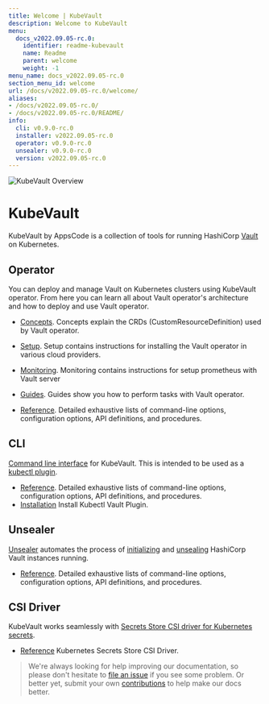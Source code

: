 ```yaml
---
title: Welcome | KubeVault
description: Welcome to KubeVault
menu:
  docs_v2022.09.05-rc.0:
    identifier: readme-kubevault
    name: Readme
    parent: welcome
    weight: -1
menu_name: docs_v2022.09.05-rc.0
section_menu_id: welcome
url: /docs/v2022.09.05-rc.0/welcome/
aliases:
- /docs/v2022.09.05-rc.0/
- /docs/v2022.09.05-rc.0/README/
info:
  cli: v0.9.0-rc.0
  installer: v2022.09.05-rc.0
  operator: v0.9.0-rc.0
  unsealer: v0.9.0-rc.0
  version: v2022.09.05-rc.0
---
```


![KubeVault Overview](/docs/v2022.09.05-rc.0/images/kubevault-overview.svg)

# KubeVault

KubeVault by AppsCode is a collection of tools for running HashiCorp [Vault](https://www.vaultproject.io/) on Kubernetes. 

## Operator
You can deploy and manage Vault on Kubernetes clusters using KubeVault operator. From here you can learn all about Vault operator's architecture and how to deploy and use Vault operator.

- [Concepts](/docs/v2022.09.05-rc.0/concepts/). Concepts explain the CRDs (CustomResourceDefinition) used by Vault operator.

- [Setup](/docs/v2022.09.05-rc.0/setup/). Setup contains instructions for installing
  the Vault operator in various cloud providers.

- [Monitoring](/docs/v2022.09.05-rc.0/guides/monitoring/overview). Monitoring contains instructions for setup prometheus with Vault server

- [Guides](/docs/v2022.09.05-rc.0/guides/). Guides show you how to perform tasks with Vault operator.

- [Reference](/docs/v2022.09.05-rc.0/reference/operator). Detailed exhaustive lists of
command-line options, configuration options, API definitions, and procedures.

## CLI

[Command line interface](https://github.com/kubevault/cli) for KubeVault. This is intended to be used as a [kubectl plugin](https://kubernetes.io/docs/tasks/extend-kubectl/kubectl-plugins/).

- [Reference](/docs/v2022.09.05-rc.0/reference/cli). Detailed exhaustive lists of command-line options, configuration options, API definitions, and procedures.
- [Installation](/docs/v2022.09.05-rc.0/setup/install/kubectl_plugin) Install Kubectl Vault Plugin.

## Unsealer

[Unsealer](https://github.com/kubevault/unsealer) automates the process of [initializing](https://www.vaultproject.io/docs/commands/operator/init.html) and [unsealing](https://www.vaultproject.io/docs/concepts/seal.html#unsealing) HashiCorp Vault instances running.

- [Reference](/docs/v2022.09.05-rc.0/reference/unsealer). Detailed exhaustive lists of command-line options, configuration options, API definitions, and procedures.

## CSI Driver

KubeVault works seamlessly with [Secrets Store CSI driver for Kubernetes secrets](https://github.com/kubernetes-sigs/secrets-store-csi-driver).

- [Reference](https://secrets-store-csi-driver.sigs.k8s.io/) Kubernetes Secrets Store CSI Driver.


> We're always looking for help improving our documentation, so please don't hesitate to [file an issue](https://github.com/kubevault/kubevault/issues/new) if you see some problem. Or better yet, submit your own [contributions](/docs/v2022.09.05-rc.0/CONTRIBUTING) to help
make our docs better.
